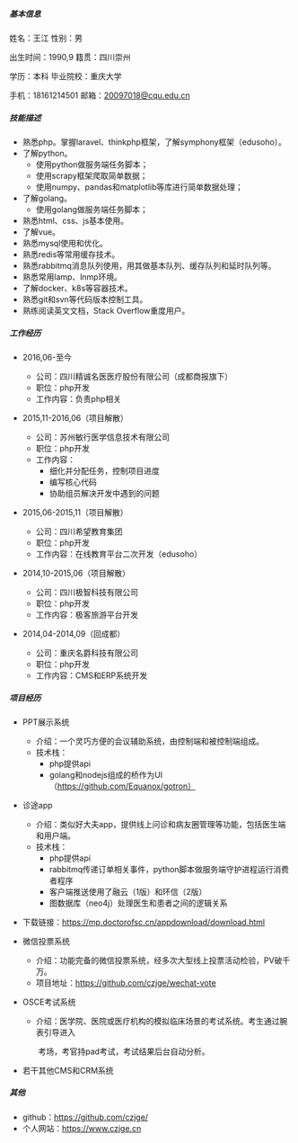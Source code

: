 ##### 基本信息

姓名：王江                                                 性别：男

出生时间：1990,9                                     籍贯：四川崇州

学历：本科                                                 毕业院校：重庆大学

手机：18161214501                                 邮箱：20097018@cqu.edu.cn



##### 技能描述

- 熟悉php。掌握laravel、thinkphp框架，了解symphony框架（edusoho）。
- 了解python。
  - 使用python做服务端任务脚本；
  - 使用scrapy框架爬取简单数据；
  - 使用numpy、pandas和matplotlib等库进行简单数据处理；
- 了解golang。
  - 使用golang做服务端任务脚本；
- 熟悉html、css、js基本使用。
- 了解vue。
- 熟悉mysql使用和优化。
- 熟悉redis等常用缓存技术。
- 熟悉rabbitmq消息队列使用，用其做基本队列、缓存队列和延时队列等。
- 熟悉常用lamp、lnmp环境。
- 了解docker、k8s等容器技术。
- 熟悉git和svn等代码版本控制工具。
- 熟练阅读英文文档，Stack Overflow重度用户。



##### 工作经历

- 2016,06-至今
  - 公司：四川精诚名医医疗股份有限公司（成都商报旗下）
  - 职位：php开发
  - 工作内容：负责php相关
- 2015,11-2016,06（项目解散）
  - 公司：苏州敏行医学信息技术有限公司
  - 职位：php开发
  - 工作内容：
    - 细化并分配任务，控制项目进度
    - 编写核心代码
    - 协助组员解决开发中遇到的问题

- 2015,06-2015,11（项目解散）
  - 公司：四川希望教育集团
  - 职位：php开发
  - 工作内容：在线教育平台二次开发（edusoho）
- 2014,10-2015,06（项目解散）
  - 公司：四川极智科技有限公司
  - 职位：php开发
  - 工作内容：极客旅游平台开发

- 2014,04-2014,09（回成都）
  - 公司：重庆名爵科技有限公司
  - 职位：php开发
  - 工作内容：CMS和ERP系统开发



##### 项目经历

- PPT展示系统
  - 介绍：一个灵巧方便的会议辅助系统，由控制端和被控制端组成。
  - 技术栈：
    - php提供api
    - golang和nodejs组成的桥作为UI（https://github.com/Equanox/gotron）

- 诊途app

  - 介绍：类似好大夫app，提供线上问诊和病友圈管理等功能，包括医生端和用户端。
  - 技术栈：
    - php提供api
    - rabbitmq传递订单相关事件，python脚本做服务端守护进程运行消费者程序
    - 客户端推送使用了融云（1版）和环信（2版）
    - 图数据库（neo4j）处理医生和患者之间的逻辑关系
- 下载链接：https://mp.doctorofsc.cn/appdownload/download.html

- 微信投票系统
  - 介绍：功能完备的微信投票系统，经多次大型线上投票活动检验，PV破千万。
  - 项目地址：https://github.com/czjge/wechat-vote

- OSCE考试系统
  
  - 介绍：医学院、医院或医疗机构的模拟临床场景的考试系统。考生通过腕表引导进入
  
    ​            考场，考官持pad考试，考试结果后台自动分析。

- 若干其他CMS和CRM系统



##### 其他

- github：https://github.com/czjge/
- 个人网站：https://www.czjge.cn
